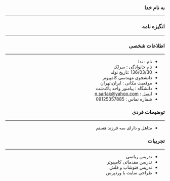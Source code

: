 <style type="text/css">
body{
 direction:rtl;
}
</style>
### به نام خدا 
---
### انگیزه نامه 

---

### اطلاعات شخصی

---
+ نام : ندا
+ نام خانوادگی : سرلک
+ 136/03/30 :تاریخ تولد 
+ دانشجوی مهندسی کامپیوتر
+ موقعیت مکانی : ایران،تهران
+ دانشگاه : پیامنور واحد پاکدشت 
+ ایمیل : n.sarlak@yahoo.com
+ شماره تماس : 09125357885


### توضیحات فردی

---
+ متاهل و دارای سه فرزند هستم  

### تجربیات 

--- 
+ ندریس ریاضی 
+ تدریس مقدماتی کامپیوتر 
+ تدریس فتوشاپ و فلش 
+ طراحی سایت با وردپرس

